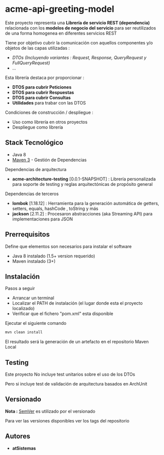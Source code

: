 # acme-api-greeting-model

Este proyecto representa una **Librería de servicio REST (dependencia)** relacionada con los **modelos de negocio del servicio** para ser reutilizados de una forma homogenea en diferentes servicios REST

Tiene por objetivo cubrir la comunicación con aquellos componentes y/o objetos de las capas utilizadas :

* *DTOs (Incluyendo variantes : Request, Response, QueryRequest y FullQueryRequest)*
* *...*

Esta librería destaca por proporcionar :

* **DTOS para cubrir Peticiones**
* **DTOS para cubrir Respuestas**
* **DTOS para cubrir Consultas**
* **Utilidades** para trabar con las DTOS


Condiciones de construcción / despliegue :

* Uso como librería en otros proyectos
* Despliegue como librería




## Stack Tecnológico

* Java 8
* [Maven 3](https://maven.apache.org/) - Gestión de Dependencias


Dependencias de arquitectura

* **acme-architecture-testing** [0.0.1-SNAPSHOT] : Librería personalizada para soporte de testing y reglas arquitectónicas de propósito general


Dependencias de terceros 

* **lombok** [1.18.12] : Herramienta para la generación automática de getters, setters, equals, hashCode , toString y más
* **jackson** [2.11.2] : Procesaron abstracciones (aka Streaming API) para implementaciones para JSON





## Prerrequisitos

Define que elementos son necesarios para instalar el software

* Java 8 instalado (1.5+ version requerido)
* Maven instalado (3+)





## Instalación

Pasos a seguir

* Arrancar un terminal
* Localizar el PATH de instalación (el lugar donde esta el proyecto localizado)
* Verificar que el fichero "pom.xml" esta disponible


Ejecutar el siguiente comando

```bash
mvn clean install
```

El resultado será la generación de un artefacto en el repositorio Maven Local





## Testing

Este proyecto No incluye test unitarios sobre el uso de los DTOs

Pero si incluye test de validación de arquitectura basados en ArchUnit





## Versionado

**Nota :** [SemVer](http://semver.org/) es utilizado por el versionado

Para ver las versiones disponibles ver los tags del repositorio





## Autores

* **atSistemas**
